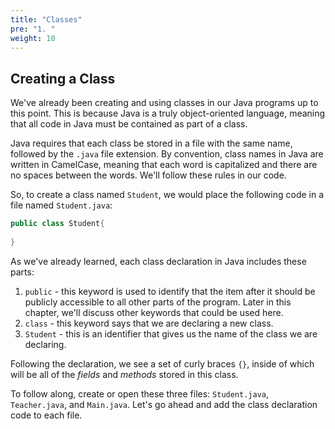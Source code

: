 ```yaml
---
title: "Classes"
pre: "1. "
weight: 10
---
```


## Creating a Class

We've already been creating and using classes in our Java programs up to this point. This is because Java is a truly object-oriented language, meaning that all code in Java must be contained as part of a class.

Java requires that each class be stored in a file with the same name, followed by the `.java` file extension. By convention, class names in Java are written in CamelCase, meaning that each word is capitalized and there are no spaces between the words. We'll follow these rules in our code. 

So, to create a class named `Student`, we would place the following code in a file named `Student.java`:

```java
public class Student{
  
}
```

As we've already learned, each class declaration in Java includes these parts:
1. `public` - this keyword is used to identify that the item after it should be publicly accessible to all other parts of the program. Later in this chapter, we'll discuss other keywords that could be used here.
1. `class` - this keyword says that we are declaring a new class.
1. `Student` - this is an identifier that gives us the name of the class we are declaring.

Following the declaration, we see a set of curly braces `{}`, inside of which will be all of the _fields_ and _methods_ stored in this class.

To follow along, create or open these three files: `Student.java`, `Teacher.java`, and `Main.java`. Let's go ahead and add the class declaration code to each file.




